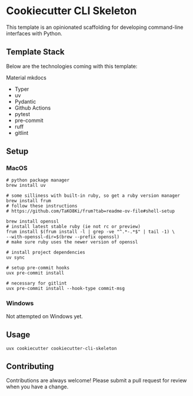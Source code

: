 # Cookiecutter CLI Skeleton

This template is an opinionated scaffolding for developing command-line
interfaces with Python.

## Template Stack

Below are the technologies coming with this template:

Material mkdocs

- Typer
- uv
- Pydantic
- Github Actions
- pytest
- pre-commit
- ruff
- gitlint

## Setup

### MacOS

```shell
# python package manager
brew install uv

# some silliness with built-in ruby, so get a ruby version manager
brew install frum
# follow these instructions
# https://github.com/TaKO8Ki/frum?tab=readme-ov-file#shell-setup

brew install openssl
# install latest stable ruby (ie not rc or preview)
frum install $(frum install -l | grep -ve "^.*-.*$" | tail -1) \
--with-openssl-dir=$(brew --prefix openssl)
# make sure ruby uses the newer version of openssl

# install project dependencies
uv sync

# setup pre-commit hooks
uvx pre-commit install

# necessary for gitlint
uvx pre-commit install --hook-type commit-msg
```

### Windows

Not attempted on Windows yet.

## Usage

```shell
uvx cookiecutter cookiecutter-cli-skeleton
```

## Contributing

Contributions are always welcome! Please submit a pull request for review when
you have a change.
